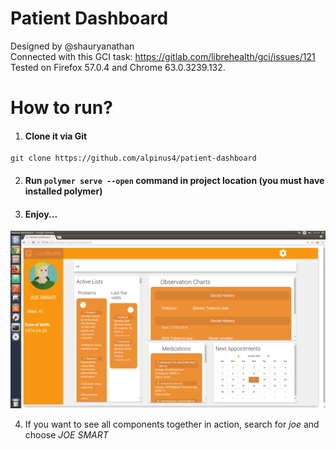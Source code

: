 # Patient Dashboard
Designed by @shauryanathan</br>
Connected with this GCI task: https://gitlab.com/librehealth/gci/issues/121</br>
Tested on Firefox 57.0.4 and Chrome 63.0.3239.132.

# How to run?

1. #### Clone it via Git
```
git clone https://github.com/alpinus4/patient-dashboard
```
2. #### Run `polymer serve --open` command in project location (you must have installed polymer)

3. #### Enjoy...

![](images/screenshot.png?raw=true "Title")


4. If you want to see all components together in action, search for _joe_ and choose _JOE SMART_
